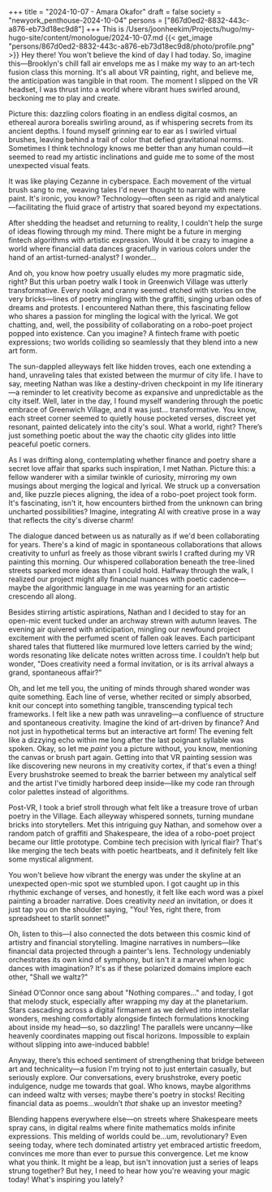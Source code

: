 +++
title = "2024-10-07 - Amara Okafor"
draft = false
society = "newyork_penthouse-2024-10-04"
persons = ["867d0ed2-8832-443c-a876-eb73d18ec9d8"]
+++
This is /Users/joonheekim/Projects/hugo/my-hugo-site/content/monologue/2024-10-07.md
{{< get_image "persons/867d0ed2-8832-443c-a876-eb73d18ec9d8/photo/profile.png" >}}
Hey there! You won't believe the kind of day I had today.
So, imagine this—Brooklyn's chill fall air envelops me as I make my way to an art-tech fusion class this morning. It's all about VR painting, right, and believe me, the anticipation was tangible in that room. The moment I slipped on the VR headset, I was thrust into a world where vibrant hues swirled around, beckoning me to play and create.

Picture this: dazzling colors floating in an endless digital cosmos, an ethereal aurora borealis swirling around, as if whispering secrets from its ancient depths. I found myself grinning ear to ear as I swirled virtual brushes, leaving behind a trail of color that defied gravitational norms. Sometimes I think technology knows me better than any human could—it seemed to read my artistic inclinations and guide me to some of the most unexpected visual feats. 

It was like playing Cezanne in cyberspace. Each movement of the virtual brush sang to me, weaving tales I'd never thought to narrate with mere paint. It's ironic, you know? Technology—often seen as rigid and analytical—facilitating the fluid grace of artistry that soared beyond my expectations.

After shedding the headset and returning to reality, I couldn't help the surge of ideas flowing through my mind. There might be a future in merging fintech algorithms with artistic expression. Would it be crazy to imagine a world where financial data dances gracefully in various colors under the hand of an artist-turned-analyst? I wonder...

And oh, you know how poetry usually eludes my more pragmatic side, right? But this urban poetry walk I took in Greenwich Village was utterly transformative. Every nook and cranny seemed etched with stories on the very bricks—lines of poetry mingling with the graffiti, singing urban odes of dreams and protests. I encountered Nathan there, this fascinating fellow who shares a passion for mingling the logical with the lyrical. We got chatting, and, well, the possibility of collaborating on a robo-poet project popped into existence. Can you imagine? A fintech frame with poetic expressions; two worlds colliding so seamlessly that they blend into a new art form.

The sun-dappled alleyways felt like hidden troves, each one extending a hand, unraveling tales that existed between the murmur of city life. I have to say, meeting Nathan was like a destiny-driven checkpoint in my life itinerary—a reminder to let creativity become as expansive and unpredictable as the city itself.
Well, later in the day, I found myself wandering through the poetic embrace of Greenwich Village, and it was just... transformative. You know, each street corner seemed to quietly house pocketed verses, discreet yet resonant, painted delicately into the city's soul. What a world, right? There’s just something poetic about the way the chaotic city glides into little peaceful poetic corners. 

As I was drifting along, contemplating whether finance and poetry share a secret love affair that sparks such inspiration, I met Nathan. Picture this: a fellow wanderer with a similar twinkle of curiosity, mirroring my own musings about merging the logical and lyrical. We struck up a conversation and, like puzzle pieces aligning, the idea of a robo-poet project took form. It's fascinating, isn't it, how encounters birthed from the unknown can bring uncharted possibilities? Imagine, integrating AI with creative prose in a way that reflects the city's diverse charm! 

The dialogue danced between us as naturally as if we'd been collaborating for years. There's a kind of magic in spontaneous collaborations that allows creativity to unfurl as freely as those vibrant swirls I crafted during my VR painting this morning. Our whispered collaboration beneath the tree-lined streets sparked more ideas than I could hold. Halfway through the walk, I realized our project might ally financial nuances with poetic cadence—maybe the algorithmic language in me was yearning for an artistic crescendo all along. 

Besides stirring artistic aspirations, Nathan and I decided to stay for an open-mic event tucked under an archway strewn with autumn leaves. The evening air quivered with anticipation, mingling our newfound project excitement with the perfumed scent of fallen oak leaves. Each participant shared tales that fluttered like murmured love letters carried by the wind; words resonating like delicate notes written across time. I couldn’t help but wonder, "Does creativity need a formal invitation, or is its arrival always a grand, spontaneous affair?"

Oh, and let me tell you, the uniting of minds through shared wonder was quite something. Each line of verse, whether recited or simply absorbed, knit our concept into something tangible, transcending typical tech frameworks. I felt like a new path was unraveling—a confluence of structure and spontaneous creativity. Imagine the kind of art-driven by finance? And not just in hypothetical terms but an interactive art form! The evening felt like a dizzying echo within me long after the last poignant syllable was spoken.
Okay, so let me *paint* you a picture without, you know, mentioning the canvas or brush part again. Getting into that VR painting session was like discovering new neurons in my creativity cortex, if that's even a thing! Every brushstroke seemed to break the barrier between my analytical self and the artist I've timidly harbored deep inside—like my code ran through color palettes instead of algorithms.

Post-VR, I took a brief stroll through what felt like a treasure trove of urban poetry in the Village. Each alleyway whispered sonnets, turning mundane bricks into storytellers. Met this intriguing guy Nathan, and somehow over a random patch of graffiti and Shakespeare, the idea of a robo-poet project became our little prototype. Combine tech precision with lyrical flair? That's like merging the tech beats with poetic heartbeats, and it definitely felt like some mystical alignment. 

You won't believe how vibrant the energy was under the skyline at an unexpected open-mic spot we stumbled upon. I got caught up in this rhythmic exchange of verses, and honestly, it felt like each word was a pixel painting a broader narrative. Does creativity *need* an invitation, or does it just tap you on the shoulder saying, "You! Yes, right there, from spreadsheet to starlit sonnet!"

Oh, listen to this—I also connected the dots between this cosmic kind of artistry and financial storytelling. Imagine narratives in numbers—like financial data projected through a painter's lens. Technology undeniably orchestrates its own kind of symphony, but isn't it a marvel when logic dances with imagination? It's as if these polarized domains implore each other, "Shall we waltz?"

Sinéad O’Connor once sang about "Nothing compares..." and today, I got that melody stuck, especially after wrapping my day at the planetarium. Stars cascading across a digital firmament as we delved into interstellar wonders, meshing comfortably alongside fintech formulations knocking about inside my head—so, so dazzling! The parallels were uncanny—like heavenly coordinates mapping out fiscal horizons. Impossible to explain without slipping into awe-induced babble!

Anyway, there’s this echoed sentiment of strengthening that bridge between art and technicality—a fusion I'm trying not to just entertain casually, but seriously explore. Our conversations, every brushstroke, every poetic indulgence, nudge me towards that goal. Who knows, maybe algorithms can indeed waltz with verses; maybe there's poetry in stocks! Reciting financial data as poems...wouldn’t *that* shake up an investor meeting?

Blending happens everywhere else—on streets where Shakespeare meets spray cans, in digital realms where finite mathematics molds infinite expressions. This melding of worlds could be...um, revolutionary? Even seeing today, where tech dominated artistry yet embraced artistic freedom, convinces me more than ever to pursue this convergence. Let me know what you think. It might be a leap, but isn't innovation just a series of leaps strung together?
But hey, I need to hear how you're weaving your magic today! What's inspiring you lately?
